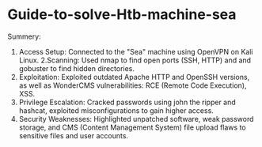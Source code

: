 # Guide-to-solve-Htb-machine-sea
Summery:
1. Access Setup: Connected to the "Sea" machine using OpenVPN on Kali Linux.
2.Scanning: Used nmap to find open ports (SSH, HTTP) and and gobuster to find hidden directories.
3. Exploitation: Exploited outdated Apache HTTP and OpenSSH versions, as well as WonderCMS vulnerabilities: RCE (Remote Code Execution), XSS.
4. Privilege Escalation: Cracked passwords using john the ripper and hashcat, exploited misconfigurations to gain higher access.
5. Security Weaknesses: Highlighted unpatched software, weak password storage, and CMS (Content Management System) file upload flaws to sensitive files and user accounts.

